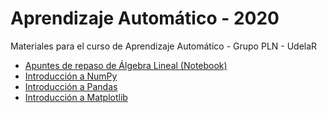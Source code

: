 # Aprendizaje Automático - 2020
Materiales para el curso de Aprendizaje Automático - Grupo PLN - UdelaR

- [Apuntes de repaso de Álgebra Lineal (Notebook)](https://github.com/pln-fing-udelar/curso_aa/blob/master/material_adicional/A%20-%20Algebra%20Lineal.ipynb)
- [Introducción a NumPy](https://github.com/pln-fing-udelar/curso_aa/blob/master/material_adicional/Intro_NumPy.ipynb)
- [Introducción a Pandas](https://github.com/pln-fing-udelar/curso_aa/blob/master/material_adicional/Intro_Pandas.ipynb)
- [Introducción a Matplotlib](https://github.com/pln-fing-udelar/curso_aa/blob/master/material_adicional/Intro_Matplotlib.ipynb)
